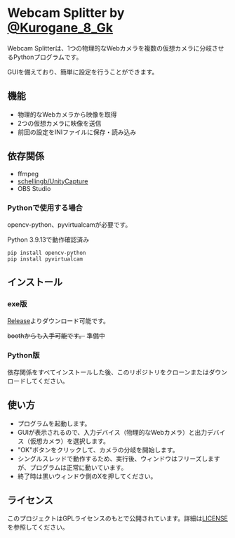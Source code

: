 # Webcam Splitter by [@Kurogane_8_Gk](https://twitter.com/Kurogane_8_Gk)

Webcam Splitterは、1つの物理的なWebカメラを複数の仮想カメラに分岐させるPythonプログラムです。

GUIを備えており、簡単に設定を行うことができます。

## 機能

- 物理的なWebカメラから映像を取得
- 2つの仮想カメラに映像を送信
- 前回の設定をINIファイルに保存・読み込み

## 依存関係
- ffmpeg
- [schellingb/UnityCapture](https://github.com/schellingb/UnityCapture)
- OBS Studio

### Pythonで使用する場合

opencv-python、pyvirtualcamが必要です。

Python 3.9.13で動作確認済み

```
pip install opencv-python
pip install pyvirtualcam
```

## インストール
### exe版

[Release](https://github.com/kuroganegames/WebcamSplitter/releases)よりダウンロード可能です。

~~boothからも入手可能です。~~ 準備中

### Python版

依存関係をすべてインストールした後、このリポジトリをクローンまたはダウンロードしてください。



## 使い方
- プログラムを起動します。
- GUIが表示されるので、入力デバイス（物理的なWebカメラ）と出力デバイス（仮想カメラ）を選択します。
- "OK"ボタンをクリックして、カメラの分岐を開始します。
- シングルスレッドで動作するため、実行後、ウィンドウはフリーズしますが、プログラムは正常に動いています。
- 終了時は黒いウィンドウ側のXを押してください。

## ライセンス
このプロジェクトはGPLライセンスのもとで公開されています。詳細は[LICENSE](https://github.com/kuroganegames/WebcamSplitter/blob/main/LICENSE)を参照してください。
